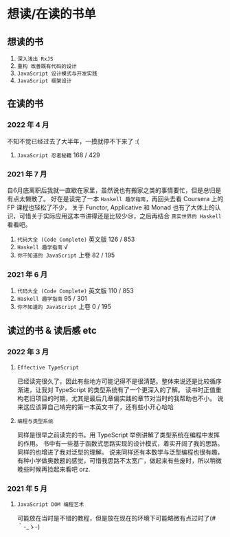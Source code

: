 # 想读/在读的书单

## 想读的书

1. `深入浅出 RxJS`
2. `重构 改善既有代码的设计`
3. `JavaScript 设计模式与开发实践`
4. `JavaScript 框架设计`


## 在读的书

### 2022 年 4 月

不知不觉已经过去了大半年，一摸就停不下来了 :(

1. `JavaScript 忍者秘籍` 168 / 429

### 2021 年 7 月

自6月底离职后我就一直歇在家里，虽然说也有搬家之类的事情要忙，但是总归是有点太懒散了。
好在是读完了一本 `Haskell 趣学指南`，再回头去看 Coursera 上的 FP 课程也轻松了不少，
关于 Functor, Applicative 和 Monad 也有了大体上的认识，可惜关于实际应用这本书讲得还是比较少😢，之后再结合 `真实世界的 Haskell` 看看吧。

1. `代码大全 (Code Complete)` 英文版 126 / 853
2. `Haskell 趣学指南` √
3. `你不知道的 JavaScript` 上卷 82 / 195

### 2021 年 6 月

1. `代码大全 (Code Complete)` 英文版 110 / 853
2. `Haskell 趣学指南` 95 / 301
3. `你不知道的 JavaScript` 上卷 0 / 195


## 读过的书 & 读后感 etc

### 2022 年 3 月

1. `Effective TypeScript`

    已经读完很久了，因此有些地方可能记得不是很清楚。整体来说还是比较循序渐进，让我对 TypeScript 的类型系统有了一个更深入的了解。
    读书时正值重构老旧项目的时期，尤其是最后几章偏实践的章节对当时的我帮助也不小。
    说来这应该算自己啃完的第一本英文书了，还有些小开心哈哈

2. `编程与类型系统`

    同样是很早之前读完的书。用 TypeScript 举例讲解了类型系统在编程中发挥的作用。
    书中有一些基于函数式思路实现的设计模式，着实开阔了我的思路。同样的也增进了我对泛型的理解。
    说来同样还有本数学与泛型编程也很有趣，有种小学做奥数题的感觉，可惜我思路不太宽广，做起来有些废时，所以稍微晚些时候再捡起来看吧 orz.

### 2021 年 5 月

1. `JavaScript DOM 编程艺术`

    可能放在当时是不错的教程，但是放在现在的环境下可能略微有点过时了(#｀-_ゝ-) 
